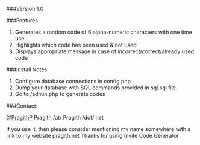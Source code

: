 ###Version
1.0


###Features

1. Generates a random code of 6 alpha-numeric characters with one time use
2. Highlights which code has been used & not used
3. Displays appropriate message in case of incorrect/correct/already used code



###Install Notes

1. Configure database connections in config.php
2. Dump your database with SQL commands provided in sql.sql file
3. Go to /admin.php to generate codes


###Contact:

[@PragithP](http://twitter.com/?status=@PragithP%20Hi!)
Pragith /at/ Pragith /dot/ net

If you use it, then please consider mentioning my name somewhere with a link to my website pragith.net
Thanks for using Invite Code Generator